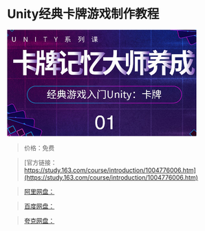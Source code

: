 # Unity经典卡牌游戏制作教程

![img](../../../assets/study163/free/A9FC66BC83EBC12D28762A78FF46A60C.jpg)

> 价格：免费

> [官方链接：https://study.163.com/course/introduction/1004776006.htm](https://study.163.com/course/introduction/1004776006.htm)

> [阿里网盘：]()

> [百度网盘：]()

> [夸克网盘：]()
